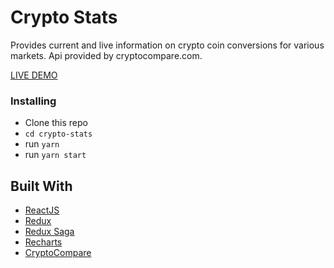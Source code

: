 # Crypto Stats

Provides current and live information on crypto coin conversions for various markets.  Api provided by cryptocompare.com. 

[LIVE DEMO](https://crypto-stats-70cf4.firebaseapp.com/)


### Installing

+ Clone this repo
+ `cd crypto-stats`
+ run `yarn`
+ run `yarn start`



## Built With

* [ReactJS](https://reactjs.org/)
* [Redux](https://redux.js.org)
* [Redux Saga](https://redux-saga.js.org)
* [Recharts](https://recharts.org)
* [CryptoCompare](https://cryptocompare.org)
